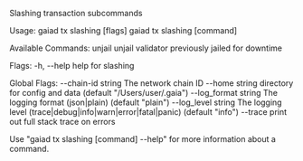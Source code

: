 Slashing transaction subcommands

Usage:
  gaiad tx slashing [flags]
  gaiad tx slashing [command]

Available Commands:
  unjail      unjail validator previously jailed for downtime

Flags:
  -h, --help   help for slashing

Global Flags:
      --chain-id string     The network chain ID
      --home string         directory for config and data (default "/Users/user/.gaia")
      --log_format string   The logging format (json|plain) (default "plain")
      --log_level string    The logging level (trace|debug|info|warn|error|fatal|panic) (default "info")
      --trace               print out full stack trace on errors

Use "gaiad tx slashing [command] --help" for more information about a command.
